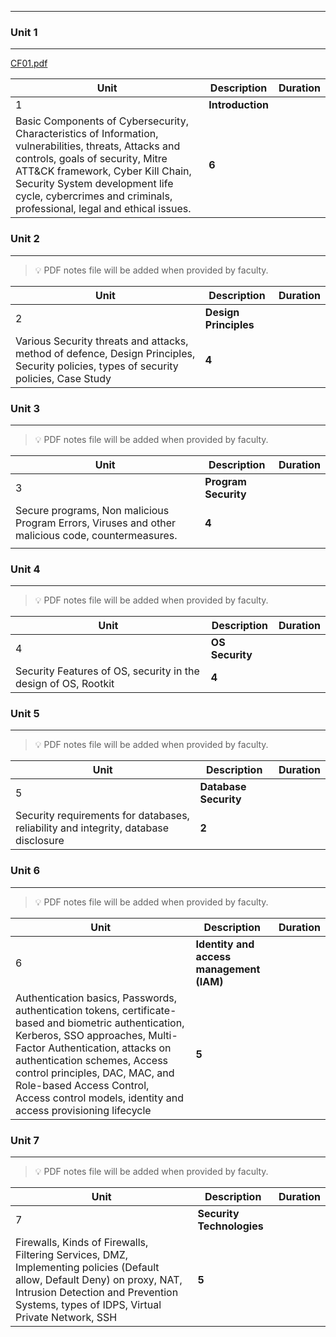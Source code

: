 
---


### Unit 1


---


[CF01.pdf](https://prod-files-secure.s3.us-west-2.amazonaws.com/cb8bfd8d-d68b-81fa-ac15-000328a0aab4/236ab2c1-1c44-40bb-8435-7cf8d3bfe18e/CF01.pdf?X-Amz-Algorithm=AWS4-HMAC-SHA256&X-Amz-Content-Sha256=UNSIGNED-PAYLOAD&X-Amz-Credential=ASIAZI2LB466TQA5UDKA%2F20250815%2Fus-west-2%2Fs3%2Faws4_request&X-Amz-Date=20250815T064756Z&X-Amz-Expires=3600&X-Amz-Security-Token=IQoJb3JpZ2luX2VjEA8aCXVzLXdlc3QtMiJIMEYCIQC5MuljaWmCzm9L%2BelhYXYCPQIVRrqATTStQf44SwkkBwIhAL2G%2BMjoPiNYFdFMpU0mzMYkpO8IvKDFwBQycy94jrQtKv8DCFcQABoMNjM3NDIzMTgzODA1IgytBqY0ISb4DAM5z%2FYq3AMLJSOvh7rFhQbvYmIMBd5oblHb9pb5krJIdGBe0TCpv9bWYVia47dX7RUw1nfBuKBKEedprcIziWWnbNSHQbnZViM1xdT%2FGQ8Ko3n0bRznNUICYDwSCooCGY82LWdp6EeHaXrJvPkcDULe0E0I0G91UABBf2NaA%2FIJnwAZHNs1TCn0yrXpeSMsfSLVbwZpCHhO0g9ocsyUSC2rMp2bBVzlE5MnB%2FMHKP43p1I35qgAJ78pYHgVgQHDb9d82BV%2FFC1rmPRN2o6qd%2F%2B031e1kLwINiBBKWpNUrcaKmNhKni4QwGHjxjn9BF8PwfEljCEx3oHXc92Vg%2B0RhpnelYoMzl695CjrmRJsanQYBayZF7SfUqmIMoUsQewpcgAnzHDErUfhjnub1pmKmiSqR1vgpT6hU0XcP9i2wns46ilT0pkoXuDvzhR%2B9iGqjpd4vPynrHvscciYDAUNVxBxdnz%2FQfXdubzvDZRFoD65DnTz%2BaDh%2FGQsK%2FguedcmRZQ3YHgi%2B5S2pAA4kTisb5Y1KS1lqxvpq72L8m8ybKYv2ApdI94jLrS%2B%2B3whSA3hqzL493OxaTr9tcXz431xcoruT%2F4doYceXcpydr%2FKMsYzH2Xy1EaKmq%2BpcvcxkQvGXSSZDD1ovvEBjqkARUgZGS1Q9gUK2tlmyrpfGq%2BFKdxTMFxXGZt8HCyEqS1AWTZc59eKwY%2BCZIgoytIPIXsEivFliykiFtSObF87bI%2FJxrJsoRytrco13My87CIKTKJUj%2BOKO20pJPUIsJnF%2FejI5OvijYwLEb%2FdQ6j38sagOwiTBZm1abQT9znkYEFsgZ7oYHMb8qmDkirxGssWK7OCO9NMl2MegkeP5vtdS89zObd&X-Amz-Signature=2c75b75f6766b3ab87b24278a8baf7126d2ae081a5ea302f9eee7e0d4ca67775&X-Amz-SignedHeaders=host&x-amz-checksum-mode=ENABLED&x-id=GetObject)


| Unit | Description                                                                                                                                                                                                                                                                                                 | Duration |
| ---- | ----------------------------------------------------------------------------------------------------------------------------------------------------------------------------------------------------------------------------------------------------------------------------------------------------------- | -------- |
| 1    | **Introduction**
Basic Components of Cybersecurity, Characteristics of Information, vulnerabilities, threats, Attacks and controls, goals of security, Mitre ATT&CK framework, Cyber Kill Chain, Security System development life cycle, cybercrimes and criminals, professional, legal and ethical issues. | **6**    |


### Unit 2


---


> 💡 PDF notes file will be added when provided by faculty.


| Unit | Description                                                                                                                                                 | Duration |
| ---- | ----------------------------------------------------------------------------------------------------------------------------------------------------------- | -------- |
| 2    | **Design Principles**
Various Security threats and attacks, method of defence, Design Principles, Security policies, types of security policies, Case Study | **4**    |


### Unit 3


---


> 💡 PDF notes file will be added when provided by faculty.


| Unit | Description                                                                                                            | Duration |
| ---- | ---------------------------------------------------------------------------------------------------------------------- | -------- |
| 3    | **Program Security**
Secure programs, Non malicious Program Errors, Viruses and other malicious code, countermeasures. | **4**    |
|      |                                                                                                                        |          |


### Unit 4


---


> 💡 PDF notes file will be added when provided by faculty.


| Unit | Description                                                                    | Duration |
| ---- | ------------------------------------------------------------------------------ | -------- |
| 4    | **OS Security**
Security Features of OS, security in the design of OS, Rootkit | **4**    |


### Unit 5


---


> 💡 PDF notes file will be added when provided by faculty.


| Unit | Description                                                                                               | Duration |
| ---- | --------------------------------------------------------------------------------------------------------- | -------- |
| 5    | **Database Security**
Security requirements for databases, reliability and integrity, database disclosure | **2**    |


### Unit 6


---


> 💡 PDF notes file will be added when provided by faculty.


| Unit | Description                                                                                                                                                                                                                                                                                                                                                                       | Duration |
| ---- | --------------------------------------------------------------------------------------------------------------------------------------------------------------------------------------------------------------------------------------------------------------------------------------------------------------------------------------------------------------------------------- | -------- |
| 6    | **Identity and access management (IAM)**
Authentication basics, Passwords, authentication tokens, certificate-based and biometric authentication, Kerberos, SSO approaches, Multi-Factor Authentication, attacks on authentication schemes, Access control principles, DAC, MAC, and Role-based Access Control, Access control models, identity and access provisioning lifecycle | **5**    |


### Unit 7


---


> 💡 PDF notes file will be added when provided by faculty.


| Unit | Description                                                                                                                                                                                                                                  | Duration |
| ---- | -------------------------------------------------------------------------------------------------------------------------------------------------------------------------------------------------------------------------------------------- | -------- |
| 7    | **Security Technologies**
Firewalls, Kinds of Firewalls, Filtering Services, DMZ, Implementing policies (Default allow, Default Deny) on proxy, NAT, Intrusion Detection and Prevention Systems, types of IDPS, Virtual Private Network, SSH | **5**    |

